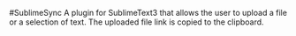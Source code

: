 #SublimeSync
A plugin for SublimeText3 that allows the user to upload a file or a selection of text. The uploaded file link is copied to the clipboard.
